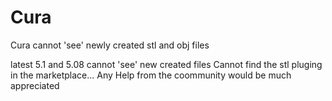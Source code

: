 # Cura
Cura cannot 'see' newly created stl and obj files

latest 5.1 and 5.08 cannot 'see' new created files
Cannot find the stl pluging in the marketplace...
Any Help from the coommunity would be much appreciated
